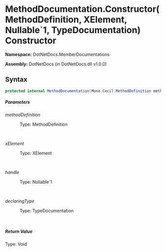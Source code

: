 # MethodDocumentation.Constructor(MethodDefinition, XElement, Nullable`1, TypeDocumentation) Constructor
**Namespace:** DotNetDocs.MemberDocumentations

**Assembly:** DotNetDocs (in DotNetDocs.dll v1.0.0)
## Syntax
```csharp
protected internal MethodDocumentation(Mono.Cecil.MethodDefinition methodDefinition, System.Xml.Linq.XElement xElement, System.Reflection.Metadata.EntityHandle? handle, DotNetDocs.ObjectDocumentations.TypeDocumentation declaringType);
```
##### Parameters
*methodDefinition*

&nbsp;&nbsp;&nbsp;&nbsp;&nbsp;&nbsp;&nbsp;&nbsp;&nbsp;&nbsp;&nbsp;&nbsp;Type: MethodDefinition

&nbsp;&nbsp;&nbsp;&nbsp;&nbsp;&nbsp;&nbsp;&nbsp;&nbsp;&nbsp;&nbsp;&nbsp;


*xElement*

&nbsp;&nbsp;&nbsp;&nbsp;&nbsp;&nbsp;&nbsp;&nbsp;&nbsp;&nbsp;&nbsp;&nbsp;Type: XElement

&nbsp;&nbsp;&nbsp;&nbsp;&nbsp;&nbsp;&nbsp;&nbsp;&nbsp;&nbsp;&nbsp;&nbsp;


*handle*

&nbsp;&nbsp;&nbsp;&nbsp;&nbsp;&nbsp;&nbsp;&nbsp;&nbsp;&nbsp;&nbsp;&nbsp;Type: Nullable`1

&nbsp;&nbsp;&nbsp;&nbsp;&nbsp;&nbsp;&nbsp;&nbsp;&nbsp;&nbsp;&nbsp;&nbsp;


*declaringType*

&nbsp;&nbsp;&nbsp;&nbsp;&nbsp;&nbsp;&nbsp;&nbsp;&nbsp;&nbsp;&nbsp;&nbsp;Type: TypeDocumentation

&nbsp;&nbsp;&nbsp;&nbsp;&nbsp;&nbsp;&nbsp;&nbsp;&nbsp;&nbsp;&nbsp;&nbsp;


##### Return Value
Type: Void



